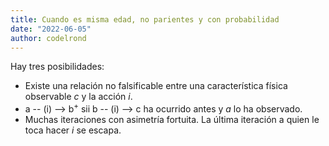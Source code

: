 ```yaml
---
title: Cuando es misma edad, no parientes y con probabilidad
date: "2022-06-05"
author: codelrond
---
```


Hay tres posibilidades:

- Existe una relación no falsificable entre una característica física observable _c_ y la acción _i_.
- a -- (i) --> b<sup>+</sup> sii b -- (i) --> c ha ocurrido antes y _a_ lo ha observado.
- Muchas iteraciones con asimetría fortuita. La última iteración a quien le toca hacer _i_ se escapa.

